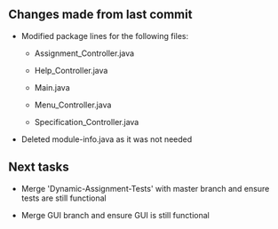 ## Changes made from last commit


- Modified package lines for the following files:

    - Assignment_Controller.java

    - Help_Controller.java
    
    - Main.java
 
    - Menu_Controller.java
    
    - Specification_Controller.java

- Deleted module-info.java as it was not needed

## Next tasks


- Merge 'Dynamic-Assignment-Tests' with master branch and ensure tests are still functional

- Merge GUI branch and ensure GUI is still functional
